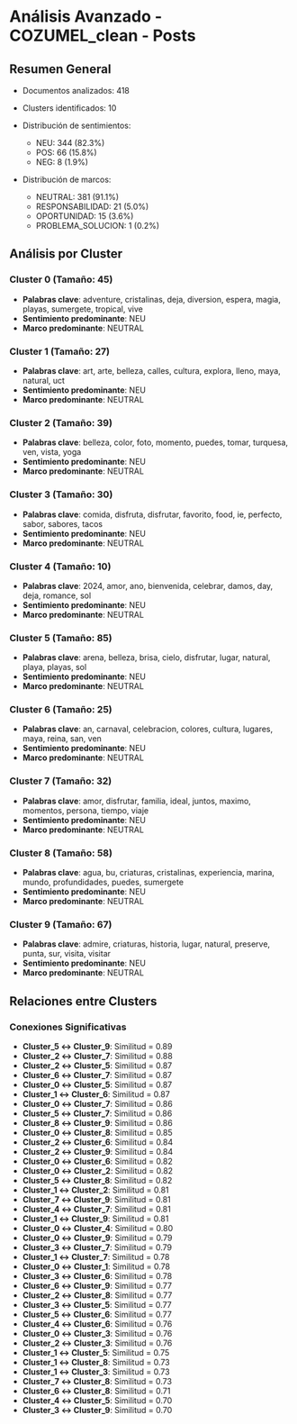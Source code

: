 # Análisis Avanzado - COZUMEL_clean - Posts

## Resumen General

- Documentos analizados: 418
- Clusters identificados: 10
- Distribución de sentimientos:
  - NEU: 344 (82.3%)
  - POS: 66 (15.8%)
  - NEG: 8 (1.9%)

- Distribución de marcos:
  - NEUTRAL: 381 (91.1%)
  - RESPONSABILIDAD: 21 (5.0%)
  - OPORTUNIDAD: 15 (3.6%)
  - PROBLEMA_SOLUCION: 1 (0.2%)

## Análisis por Cluster

### Cluster 0 (Tamaño: 45)
- **Palabras clave**: adventure, cristalinas, deja, diversion, espera, magia, playas, sumergete, tropical, vive
- **Sentimiento predominante**: NEU
- **Marco predominante**: NEUTRAL

### Cluster 1 (Tamaño: 27)
- **Palabras clave**: art, arte, belleza, calles, cultura, explora, lleno, maya, natural, uct
- **Sentimiento predominante**: NEU
- **Marco predominante**: NEUTRAL

### Cluster 2 (Tamaño: 39)
- **Palabras clave**: belleza, color, foto, momento, puedes, tomar, turquesa, ven, vista, yoga
- **Sentimiento predominante**: NEU
- **Marco predominante**: NEUTRAL

### Cluster 3 (Tamaño: 30)
- **Palabras clave**: comida, disfruta, disfrutar, favorito, food, ie, perfecto, sabor, sabores, tacos
- **Sentimiento predominante**: NEU
- **Marco predominante**: NEUTRAL

### Cluster 4 (Tamaño: 10)
- **Palabras clave**: 2024, amor, ano, bienvenida, celebrar, damos, day, deja, romance, sol
- **Sentimiento predominante**: NEU
- **Marco predominante**: NEUTRAL

### Cluster 5 (Tamaño: 85)
- **Palabras clave**: arena, belleza, brisa, cielo, disfrutar, lugar, natural, playa, playas, sol
- **Sentimiento predominante**: NEU
- **Marco predominante**: NEUTRAL

### Cluster 6 (Tamaño: 25)
- **Palabras clave**: an, carnaval, celebracion, colores, cultura, lugares, maya, reina, san, ven
- **Sentimiento predominante**: NEU
- **Marco predominante**: NEUTRAL

### Cluster 7 (Tamaño: 32)
- **Palabras clave**: amor, disfrutar, familia, ideal, juntos, maximo, momentos, persona, tiempo, viaje
- **Sentimiento predominante**: NEU
- **Marco predominante**: NEUTRAL

### Cluster 8 (Tamaño: 58)
- **Palabras clave**: agua, bu, criaturas, cristalinas, experiencia, marina, mundo, profundidades, puedes, sumergete
- **Sentimiento predominante**: NEU
- **Marco predominante**: NEUTRAL

### Cluster 9 (Tamaño: 67)
- **Palabras clave**: admire, criaturas, historia, lugar, natural, preserve, punta, sur, visita, visitar
- **Sentimiento predominante**: NEU
- **Marco predominante**: NEUTRAL

## Relaciones entre Clusters

### Conexiones Significativas
- **Cluster_5 ↔ Cluster_9**: Similitud = 0.89
- **Cluster_2 ↔ Cluster_7**: Similitud = 0.88
- **Cluster_2 ↔ Cluster_5**: Similitud = 0.87
- **Cluster_6 ↔ Cluster_7**: Similitud = 0.87
- **Cluster_0 ↔ Cluster_5**: Similitud = 0.87
- **Cluster_1 ↔ Cluster_6**: Similitud = 0.87
- **Cluster_0 ↔ Cluster_7**: Similitud = 0.86
- **Cluster_5 ↔ Cluster_7**: Similitud = 0.86
- **Cluster_8 ↔ Cluster_9**: Similitud = 0.86
- **Cluster_0 ↔ Cluster_8**: Similitud = 0.85
- **Cluster_2 ↔ Cluster_6**: Similitud = 0.84
- **Cluster_2 ↔ Cluster_9**: Similitud = 0.84
- **Cluster_0 ↔ Cluster_6**: Similitud = 0.82
- **Cluster_0 ↔ Cluster_2**: Similitud = 0.82
- **Cluster_5 ↔ Cluster_8**: Similitud = 0.82
- **Cluster_1 ↔ Cluster_2**: Similitud = 0.81
- **Cluster_7 ↔ Cluster_9**: Similitud = 0.81
- **Cluster_4 ↔ Cluster_7**: Similitud = 0.81
- **Cluster_1 ↔ Cluster_9**: Similitud = 0.81
- **Cluster_0 ↔ Cluster_4**: Similitud = 0.80
- **Cluster_0 ↔ Cluster_9**: Similitud = 0.79
- **Cluster_3 ↔ Cluster_7**: Similitud = 0.79
- **Cluster_1 ↔ Cluster_7**: Similitud = 0.78
- **Cluster_0 ↔ Cluster_1**: Similitud = 0.78
- **Cluster_3 ↔ Cluster_6**: Similitud = 0.78
- **Cluster_6 ↔ Cluster_9**: Similitud = 0.77
- **Cluster_2 ↔ Cluster_8**: Similitud = 0.77
- **Cluster_3 ↔ Cluster_5**: Similitud = 0.77
- **Cluster_5 ↔ Cluster_6**: Similitud = 0.77
- **Cluster_4 ↔ Cluster_6**: Similitud = 0.76
- **Cluster_0 ↔ Cluster_3**: Similitud = 0.76
- **Cluster_2 ↔ Cluster_3**: Similitud = 0.76
- **Cluster_1 ↔ Cluster_5**: Similitud = 0.75
- **Cluster_1 ↔ Cluster_8**: Similitud = 0.73
- **Cluster_1 ↔ Cluster_3**: Similitud = 0.73
- **Cluster_7 ↔ Cluster_8**: Similitud = 0.73
- **Cluster_6 ↔ Cluster_8**: Similitud = 0.71
- **Cluster_4 ↔ Cluster_5**: Similitud = 0.70
- **Cluster_3 ↔ Cluster_9**: Similitud = 0.70